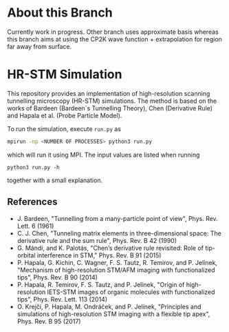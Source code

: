 # About this Branch

Currently work in progress. Other branch uses approximate basis whereas this 
branch aims at using the CP2K wave function + extrapolation for region far
away from surface.

# HR-STM Simulation

This repository provides an implementation of high-resolution scanning tunnelling 
microscopy (HR-STM) simulations.
The method is based on the works of Bardeen (Bardeen`s Tunnelling Theory), Chen 
(Derivative Rule) and Hapala et al. (Probe Particle Model).

To run the simulation, execute `run.py` as
```sh
mpirun -np <NUMBER OF PROCESSES> python3 run.py
``` 
which will run it using MPI.
The input values are listed when running
```
python3 run.py -h
```
together with a small explanation.

## References
* J. Bardeen, "Tunnelling from a many-particle point of view", Phys. Rev. Lett. 6 (1961)
* C. J. Chen, "Tunneling matrix elements in three-dimensional space: The derivative rule 
  and the sum rule", Phys. Rev. B 42 (1990)
* G. Mándi, and K. Palotás, "Chen’s derivative rule revisited: Role of tip-orbital 
  interference in STM," Phys. Rev. B 91 (2015)
* P. Hapala, G. Kichin, C. Wagner, F. S. Tautz, R. Temirov, and P. Jelínek, "Mechanism of 
  high-resolution STM/AFM imaging with functionalized tips", Phys. Rev. B 90 (2014)
* P. Hapala, R. Temirov, F. S. Tautz, and P. Jelínek, "Origin of high-resolution IETS-STM
  images of organic molecules with functionalized tips", Phys. Rev. Lett. 113 (2014)
* O. Krejčı́, P. Hapala, M. Ondráček, and P. Jelı́nek, "Principles and simulations of 
  high-resolution STM imaging with a flexible tip apex", Phys. Rev. B 95 (2017)
